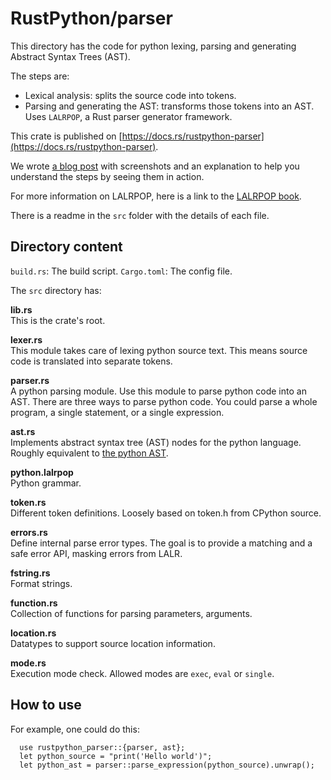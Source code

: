 # RustPython/parser

This directory has the code for python lexing, parsing and generating Abstract Syntax Trees (AST).

The steps are:
- Lexical analysis: splits the source code into tokens.
- Parsing and generating the AST: transforms those tokens into an AST. Uses `LALRPOP`, a Rust parser generator framework.

This crate is published on [https://docs.rs/rustpython-parser](https://docs.rs/rustpython-parser).

We wrote [a blog post](https://rustpython.github.io/2020/04/02/thing-explainer-parser.html) with screenshots and an explanation to help you understand the steps by seeing them in action.

For more information on LALRPOP, here is a link to the [LALRPOP book](https://github.com/lalrpop/lalrpop).

There is a readme in the `src` folder with the details of each file.


## Directory content

`build.rs`: The build script.
`Cargo.toml`: The config file.

The `src` directory has:

**lib.rs**   
This is the crate's root.

**lexer.rs**   
This module takes care of lexing python source text. This means source code is translated into separate tokens.

**parser.rs**   
A python parsing module. Use this module to parse python code into an AST. There are three ways to parse python code. You could parse a whole program, a single statement, or a single expression.

**ast.rs**   
 Implements abstract syntax tree (AST) nodes for the python language. Roughly equivalent to [the python AST](https://docs.python.org/3/library/ast.html).

**python.lalrpop**   
Python grammar.

**token.rs**   
Different token definitions. Loosely based on token.h from CPython source.

**errors.rs**   
Define internal parse error types. The goal is to provide a matching and a safe error API, masking errors from LALR.

**fstring.rs**   
Format strings.

**function.rs**   
Collection of functions for parsing parameters, arguments.

**location.rs**   
Datatypes to support source location information.

**mode.rs**   
Execution mode check. Allowed modes are `exec`, `eval` or `single`.


## How to use

For example, one could do this:
```
  use rustpython_parser::{parser, ast};
  let python_source = "print('Hello world')";
  let python_ast = parser::parse_expression(python_source).unwrap();
```
